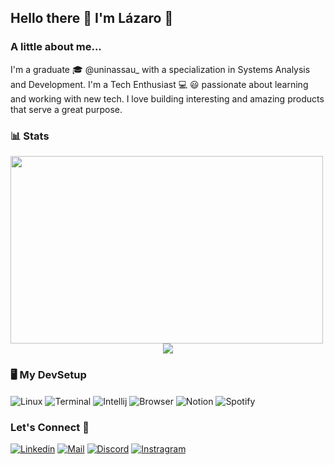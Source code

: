 ## Hello there 👋 I'm Lázaro :vulcan_salute:
### A little about me... 
I'm a graduate 🎓 @uninassau_ with a specialization in Systems Analysis and Development. I'm a Tech Enthusiast 💻 😃 passionate about learning and working with new tech. I love building interesting and amazing products that serve a great purpose.<br/>

### 📊  Stats

<div align="center">
  <img src="https://github-readme-stats.vercel.app/api?username=lazhcsilva&show_icons=true&theme=dracula" width="500" height="300" style="margin-right: 20px;"/>
  <a href="https://github.com/lazhcsilva/github-readme-stats">
    <img src="https://github-readme-stats.vercel.app/api/top-langs/?username=lazhcsilva&theme=dracula"/>
  </a>
</div>

### 🖥️ My DevSetup
<div style="display: inline_block">
  <img align="center" alt="Linux" src="https://img.shields.io/badge/Linux-FCC624?style=for-the-badge&logo=linux&logoColor=black" />
  <img align="center" alt="Terminal" src="https://img.shields.io/badge/GNU%20Bash-4EAA25?style=for-the-badge&logo=GNU%20Bash&logoColor=white" />
  <img align="center" alt="Intellij" src="https://img.shields.io/badge/IntelliJ_IDEA-000000.svg?style=for-the-badge&logo=intellij-idea&logoColor=white" />
  <img align="center" alt="Browser" src="https://img.shields.io/badge/Google_chrome-4285F4?style=for-the-badge&logo=Google-chrome&logoColor=white" />
  <img align="center" alt="Notion" src="https://img.shields.io/badge/Notion-000000?style=for-the-badge&logo=notion&logoColor=white" />
  <img align="center" alt="Spotify" src="https://img.shields.io/badge/Spotify-1ED760?&style=for-the-badge&logo=spotify&logoColor=white" />
</div>

### Let's Connect :handshake:

[![Linkedin](https://img.shields.io/badge/LinkedIn-0077B5?style=for-the-badge&logo=linkedin&logoColor=white)](https://www.linkedin.com/in/lazhcsilva/)
[![Mail](https://img.shields.io/badge/Gmail-D14836?style=for-the-badge&logo=gmail&logoColor=white)](mailto:lazhcsilva@gmail.com)
[![Discord](https://img.shields.io/badge/Discord-7289DA?style=for-the-badge&logo=discord&logoColor=white)](https://discord.com/users/darthlazzarus)
[![Instragram](https://img.shields.io/badge/Instagram-E4405F?style=for-the-badge&logo=instagram&logoColor=white)](https://www.instagram.com/lazarohsilv/)
